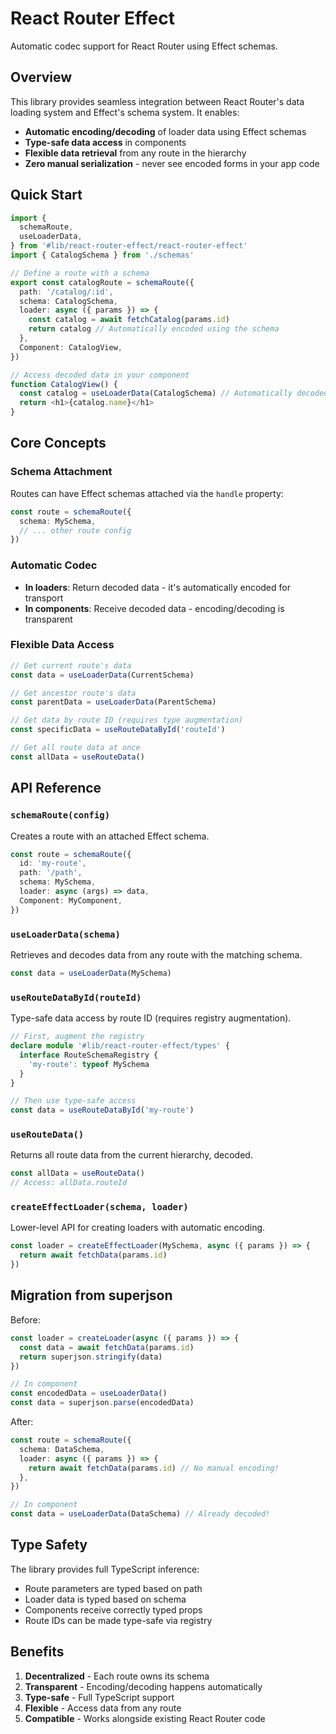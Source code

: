 # React Router Effect

Automatic codec support for React Router using Effect schemas.

## Overview

This library provides seamless integration between React Router's data loading system and Effect's schema system. It enables:

- **Automatic encoding/decoding** of loader data using Effect schemas
- **Type-safe data access** in components
- **Flexible data retrieval** from any route in the hierarchy
- **Zero manual serialization** - never see encoded forms in your app code

## Quick Start

```typescript
import {
  schemaRoute,
  useLoaderData,
} from '#lib/react-router-effect/react-router-effect'
import { CatalogSchema } from './schemas'

// Define a route with a schema
export const catalogRoute = schemaRoute({
  path: '/catalog/:id',
  schema: CatalogSchema,
  loader: async ({ params }) => {
    const catalog = await fetchCatalog(params.id)
    return catalog // Automatically encoded using the schema
  },
  Component: CatalogView,
})

// Access decoded data in your component
function CatalogView() {
  const catalog = useLoaderData(CatalogSchema) // Automatically decoded!
  return <h1>{catalog.name}</h1>
}
```

## Core Concepts

### Schema Attachment

Routes can have Effect schemas attached via the `handle` property:

```typescript
const route = schemaRoute({
  schema: MySchema,
  // ... other route config
})
```

### Automatic Codec

- **In loaders**: Return decoded data - it's automatically encoded for transport
- **In components**: Receive decoded data - encoding/decoding is transparent

### Flexible Data Access

```typescript
// Get current route's data
const data = useLoaderData(CurrentSchema)

// Get ancestor route's data
const parentData = useLoaderData(ParentSchema)

// Get data by route ID (requires type augmentation)
const specificData = useRouteDataById('routeId')

// Get all route data at once
const allData = useRouteData()
```

## API Reference

### `schemaRoute(config)`

Creates a route with an attached Effect schema.

```typescript
const route = schemaRoute({
  id: 'my-route',
  path: '/path',
  schema: MySchema,
  loader: async (args) => data,
  Component: MyComponent,
})
```

### `useLoaderData(schema)`

Retrieves and decodes data from any route with the matching schema.

```typescript
const data = useLoaderData(MySchema)
```

### `useRouteDataById(routeId)`

Type-safe data access by route ID (requires registry augmentation).

```typescript
// First, augment the registry
declare module '#lib/react-router-effect/types' {
  interface RouteSchemaRegistry {
    'my-route': typeof MySchema
  }
}

// Then use type-safe access
const data = useRouteDataById('my-route')
```

### `useRouteData()`

Returns all route data from the current hierarchy, decoded.

```typescript
const allData = useRouteData()
// Access: allData.routeId
```

### `createEffectLoader(schema, loader)`

Lower-level API for creating loaders with automatic encoding.

```typescript
const loader = createEffectLoader(MySchema, async ({ params }) => {
  return await fetchData(params.id)
})
```

## Migration from superjson

Before:

```typescript
const loader = createLoader(async ({ params }) => {
  const data = await fetchData(params.id)
  return superjson.stringify(data)
})

// In component
const encodedData = useLoaderData()
const data = superjson.parse(encodedData)
```

After:

```typescript
const route = schemaRoute({
  schema: DataSchema,
  loader: async ({ params }) => {
    return await fetchData(params.id) // No manual encoding!
  },
})

// In component
const data = useLoaderData(DataSchema) // Already decoded!
```

## Type Safety

The library provides full TypeScript inference:

- Route parameters are typed based on path
- Loader data is typed based on schema
- Components receive correctly typed props
- Route IDs can be made type-safe via registry

## Benefits

1. **Decentralized** - Each route owns its schema
2. **Transparent** - Encoding/decoding happens automatically
3. **Type-safe** - Full TypeScript support
4. **Flexible** - Access data from any route
5. **Compatible** - Works alongside existing React Router code
